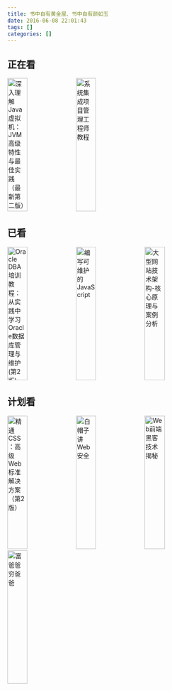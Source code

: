 ```yaml
---
title: 书中自有黄金屋、书中自有颜如玉
date: 2016-06-08 22:01:43
tags: []
categories: []
---
```


## **正在看**
<img src="http://7xqlat.com1.z0.glb.clouddn.com/booksrljjvm.png" width="30%" height="300px" alt="深入理解Java虚拟机：JVM高级特性与最佳实践（最新第二版）"/>

<img src="http://7xqlat.com1.z0.glb.clouddn.com/bookxtjc.png" width="30%" height="300px" alt="系统集成项目管理工程师教程"/>

## **已看**
<img src="http://7xqlat.com1.z0.glb.clouddn.com/bookoracledba.png" width="30%" height="300px" alt="Oracle DBA培训教程：从实践中学习Oracle数据库管理与维护(第2版)"/>

<img src="http://7xqlat.com1.z0.glb.clouddn.com/books-bxkwhdjs.jpg" width="30%" height="300px" alt="编写可维护的JavaScript"/>

<img src="http://7xqlat.com1.z0.glb.clouddn.com/books-dxwzjsjg.png" width="30%" height="300px" alt="大型网站技术架构-核心原理与案例分析"/>

## **计划看**
<img src="http://7xqlat.com1.z0.glb.clouddn.com/books-jtcss.jpg" width="30%" height="300px" alt="精通CSS：高级Web标准解决方案（第2版）"/>

<img src="http://7xqlat.com1.z0.glb.clouddn.com/books-bmzjaq.png" width="30%" height="300px" alt="白帽子讲Web安全"/>

<img src="http://7xqlat.com1.z0.glb.clouddn.com/books-webhkjm.png" width="30%" height="300px" alt="Web前端黑客技术揭秘"/>

<img src="http://7xqlat.com1.z0.glb.clouddn.com/fbbqbb.png" width="30%" height="300px" alt="富爸爸穷爸爸"/>